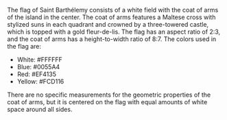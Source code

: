 The flag of Saint Barthélemy consists of a white field with the coat of arms of the island in the center. The coat of arms features a Maltese cross with stylized suns in each quadrant and crowned by a three-towered castle, which is topped with a gold fleur-de-lis. The flag has an aspect ratio of 2:3, and the coat of arms has a height-to-width ratio of 8:7. The colors used in the flag are:

- White: #FFFFFF
- Blue: #0055A4
- Red: #EF4135
- Yellow: #FCD116

There are no specific measurements for the geometric properties of the coat of arms, but it is centered on the flag with equal amounts of white space around all sides.